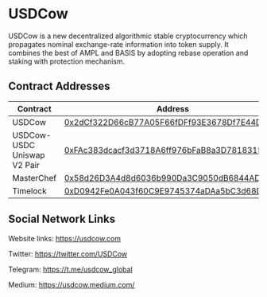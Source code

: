 # USDCow

USDCow is a new decentralized algorithmic stable cryptocurrency which propagates nominal exchange-rate information into token supply. It combines the best of AMPL and BASIS by adopting rebase operation and staking with protection mechanism.

## Contract Addresses
| Contract  | Address |
| ------------- | ------------- |
| USDCow | [0x2dCf322D66cB77A05F66fDFf93E3678Df7E44DEA](https://etherscan.io/token/0x2dCf322D66cB77A05F66fDFf93E3678Df7E44DEA) |
| USDCow-USDC Uniswap V2 Pair | [0xFAc383dcacf3d3718A6ff976bFaB8a3D78183157](https://v2.info.uniswap.org/pair/0xFAc383dcacf3d3718A6ff976bFaB8a3D78183157)|
| MasterChef | [0x58d26D3A4d8d6036b990Da3C9050dB6844ADADd9](https://etherscan.io/address/0x58d26D3A4d8d6036b990Da3C9050dB6844ADADd9) |
| Timelock | [0xD0942Fe0A043f60C9E9745374aDAa5bC3d68DCC7](https://etherscan.io/address/0xD0942Fe0A043f60C9E9745374aDAa5bC3d68DCC7) |


## Social Network Links

Website links: https://usdcow.com

Twitter: https://twitter.com/USDCow

Telegram: https://t.me/usdcow_global

Medium: https://usdcow.medium.com/
